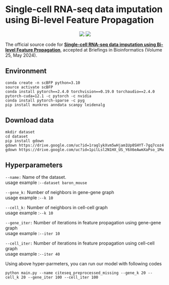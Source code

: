 # Single-cell RNA-seq data imputation using Bi-level Feature Propagation

<p align="center">
    <a href="https://pytorch.org/" alt="PyTorch">
    <img src="https://img.shields.io/badge/PyTorch-%23EE4C2C.svg?e&logo=PyTorch&logoColor=white" /></a>
<img src="https://img.shields.io/badge/-Briefings%20in%20Bioinformatics-blue" />

The official source code for [**Single-cell RNA-seq data imputation using Bi-level Feature Propagation**](https://academic.oup.com/bib/article/25/3/bbae209/7665119), accepted at Briefings in Bioinformatics (Volume 25, May 2024).

## Environment
```
conda create -n scBFP python=3.10
source activate scBFP
conda install pytorch==2.4.0 torchvision==0.19.0 torchaudio==2.4.0 pytorch-cuda=12.1 -c pytorch -c nvidia
conda install pytorch-sparse -c pyg
pip install munkres anndata scanpy leidenalg
```

## Download data
```
mkdir dataset
cd dataset
pip install gdown
gdown https://drive.google.com/uc?id=1raqlykXvm5wHjam1Up0SHYT-7gq7coz4
gdown https://drive.google.com/uc?id=1pilLsl2N1HX_US_Y6X6eAwmXaPso_1Mu
```

## Hyperparameters

`--name:`
Name of the dataset.  
usage example :`--dataset baron_mouse`

`--gene_k:`
Number of neighbors in gene-gene graph  
usage example :`--k 10`

`--cell_k:`
Number of neighbors in cell-cell graph  
usage example :`--k 10`

`--gene_iter:`
Number of iterations in feature propagation using gene-gene graph  
usage example :`--iter 10`

`--cell_iter:`
Number of iterations in feature propagation using cell-cell graph  
usage example :`--iter 40`

Using above hyper-parmeters, you can run our model with following codes  

```
python main.py --name citeseq_preprocessed_missing --gene_k 20 --cell_k 20 --gene_iter 100 --cell_iter 100
```

